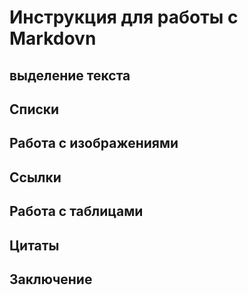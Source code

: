 # Инструкция для работы с Markdovn

## выделение текста

## Списки

## Работа с изображениями 

## Ссылки

## Работа с таблицами 

## Цитаты 

## Заключение 